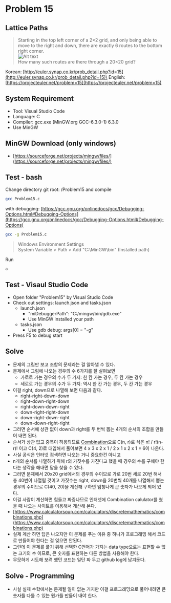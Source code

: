 # Problem 15

## Lattice Paths

> Starting in the top left corner of a 2×2 grid, and only being able to move to the right and down, there are exactly 6 routes to the bottom right corner.\
![Alt text](https://projecteuler.net/project/images/p015.gif)\
How many such routes are there through a 20×20 grid?

Korean: [http://euler.synap.co.kr/prob_detail.php?id=15](http://euler.synap.co.kr/prob_detail.php?id=15)\
English: [https://projecteuler.net/problem=15](https://projecteuler.net/problem=15)

## System Requirement

- Tool: Visual Studio Code
- Language: C
- Compiler: gcc.exe (MinGW.org GCC-6.3.0-1) 6.3.0
- Use MinGW

## MinGW Download (only windows)

- [https://sourceforge.net/projects/mingw/files/](https://sourceforge.net/projects/mingw/files/)

## Test - bash

Change directory git root: /Problem15
and compile

```bash
gcc Problem15.c
```

with debugging: [https://gcc.gnu.org/onlinedocs/gcc/Debugging-Options.html#Debugging-Options](https://gcc.gnu.org/onlinedocs/gcc/Debugging-Options.html#Debugging-Options)

```bash
gcc -g Problem15.c
```

> Windows Environment Settings\
> System Variable > Path > Add "C:\MinGW\bin" (Installed path)

Run

```bash
a
```

## Test - Visaul Studio Code

- Open folder "Problem15" by Visual Studio Code
- Check out settings: launch.json and tasks.json
  - launch.json
    - "miDebuggerPath": "C:/mingw/bin/gdb.exe"
    - Use MinGW installed your path
  - tasks.json
    - Use gdb debug: args[0] = "-g"
- Press F5 to debug start

## Solve

- 문제의 그림만 보고 조합의 문제라는 걸 알아낼 수 있다.
- 문제에서 그림에 나오는 경우의 수 6가지를 잘 살펴보면
  - 가로로 가는 경우의 수가 두 가지: 한 칸 가는 경우, 두 칸 가는 경우
  - 세로로 가는 경우의 수가 두 가지: 역시 한 칸 가는 경우, 두 칸 가는 경우
- 이걸 right, down으로 나열해 보면 다음과 같다.
  - right-right-down-down
  - right-down-right-down
  - right-down-down-right
  - down-right-right-down
  - down-right-down-right
  - down-down-right-right
- 그러면 순서에 상관 없이 down과 right를 두 번씩 뽑는 4개의 순서의 조합을 만들어 내면 된다.
- 순서가 상관 없고 중복이 허용되므로 [Combination](https://en.wikipedia.org/wiki/Combination)으로 C(n, r)로 식은 n! / r!(n-r)! 이고 C(4, 2)로 대입해서 풀어보면 4 x 3 x 2 x 1 / 2 x 1 x 2 x 1 = 6이 나온다.
- 사실 공식은 인터넷 검색하면 나오는 거니 중요한건 아니고
- n개의 순서를 나열하기 위해 r의 가짓수를 가진다고 했을 때 경우의 수를 구해야 한다는 생각을 해내면 답을 찾을 수 있다.
- 그러면 문제에서 20x20 grid에서의 경우의 수이므로 가로 20번 세로 20번 해서 총 40번이 나열될 것이고 가짓수는 right, down을 20번씩 40개를 나열해서 뽑는 경우의 수이므로 C(40, 20)을 계산해 구하면 엄청나게 큰 숫자가 나오게 되어 있다.
- 이걸 사람이 계산하면 힘들고 짜증나므로 인터넷에 Combination calulator를 쳤을 때 나오는 사이트를 이용해서 계산해 본다.
- [https://www.calculatorsoup.com/calculators/discretemathematics/combinations.php](https://www.calculatorsoup.com/calculators/discretemathematics/combinations.php)
- 실제 계산 하면 답은 나오지만 이 문제를 푸는 이유 중 하나가 프로그래밍 해서 코드로 만들어야 한다는 걸 잊으면 안된다.
- 그런데 이 문제를 풀기 위해 선택한 C언어가 가지는 data type으로는 표현할 수 없는 크기의 수 이므로, 큰 숫자를 표현하는 다른 방법을 사용해야 한다.
- 무모하게 시도해 보려 했던 코드는 일단 짜 두고 github log에 남겨둔다.

## Solve - Programming

- 사실 실제 수학에서는 문제될 일이 없는 거지만 이걸 프로그래밍으로 풀어내려면 큰 숫자를 다룰 수 있는 뭔가를 만들어 내야 한다.